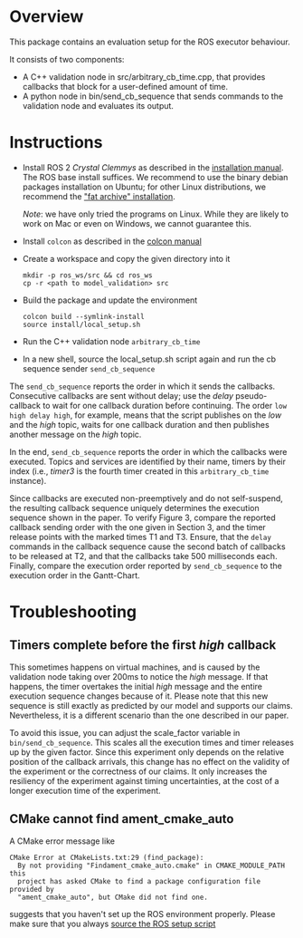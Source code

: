 # Overview

This package contains an evaluation setup for the ROS executor behaviour.

It consists of two components:
- A C++ validation node in src/arbitrary_cb_time.cpp, that provides callbacks that block for a user-defined amount of time.
- A python node in bin/send_cb_sequence that sends commands to the validation node and evaluates its output.

# Instructions

* Install ROS 2 *Crystal Clemmys* as described in the [installation manual](https://index.ros.org/doc/ros2/Installation/). The ROS base install suffices.
  We recommend to use the binary debian packages installation on Ubuntu; for other Linux distributions, we recommend the ["fat archive" installation](https://index.ros.org/doc/ros2/Installation/Linux-Install-Binary/).

  *Note*: we have only tried the programs on Linux. While they are likely to work on Mac or even on Windows, we cannot guarantee this.

* Install `colcon` as described in the [colcon manual](https://index.ros.org/doc/ros2/Tutorials/Colcon-Tutorial/#id7)


* Create a workspace and copy the given directory into it
  ```
  mkdir -p ros_ws/src && cd ros_ws
  cp -r <path to model_validation> src
  ```
* Build the package and update the environment
  ```
  colcon build --symlink-install
  source install/local_setup.sh
  ```
* Run the C++ validation node
   `arbitrary_cb_time`
* In a new shell, source the local_setup.sh script again and run the cb sequence sender
  `send_cb_sequence`

The `send_cb_sequence` reports the order in which it sends the
callbacks. Consecutive callbacks are sent without delay; use the _delay_ pseudo-callback to wait for one callback duration before continuing. The order `low high delay high`, for example, means that
the script publishes on the _low_ and the _high_ topic, waits for one
callback duration and then publishes another message on the _high_
topic.

In the end, `send_cb_sequence` reports the order in which the
callbacks were executed. Topics and services are identified by their
name, timers by their index (i.e., _timer3_ is the fourth timer
created in this `arbitrary_cb_time` instance).

Since callbacks are executed non-preemptively and do not self-suspend,
the resulting callback sequence uniquely determines the execution
sequence shown in the paper. To verify Figure 3, compare the reported
callback sending order with the one given in Section 3, and the timer
release points with the marked times T1 and T3. Ensure, that the
`delay` commands in the callback sequence cause the second batch of
callbacks to be released at T2, and that the callbacks take 500
milliseconds each. Finally, compare the execution order reported by
`send_cb_sequence` to the execution order in the Gantt-Chart.

# Troubleshooting

## Timers complete before the first _high_ callback

This sometimes happens on virtual machines, and is caused by the
validation node taking over 200ms to notice the _high_ message. If
that happens, the timer overtakes the initial _high_ message and the
entire execution sequence changes because of it. Please note that this
new sequence is still exactly as predicted by our model and supports
our claims. Nevertheless, it is a different scenario than the one
described in our paper.

To avoid this issue, you can adjust the scale_factor variable in
`bin/send_cb_sequence`. This scales all the execution times and timer
releases up by the given factor. Since this experiment only depends on
the relative position of the callback arrivals, this change has no
effect on the validity of the experiment or the correctness of our
claims. It only increases the resiliency of the experiment against
timing uncertainties, at the cost of a longer execution time of the
experiment.

## CMake cannot find ament_cmake_auto

A CMake error message like

```
CMake Error at CMakeLists.txt:29 (find_package):
  By not providing "Findament_cmake_auto.cmake" in CMAKE_MODULE_PATH this
  project has asked CMake to find a package configuration file provided by
  "ament_cmake_auto", but CMake did not find one.
```

suggests that you haven't set up the ROS environment properly. Please
make sure that you always [source the ROS setup script](https://index.ros.org/doc/ros2/Installation/Linux-Install-Debians/#sourcing-the-setup-script)

